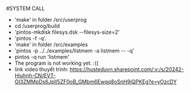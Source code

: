 #SYSTEM CALL
- 'make' in folder /src/userprog
- cd /userprog/build
- 'pintos-mkdisk filesys.dsk --filesys-size=2'
- 'pintos -f -q'.
- 'make' in folder /src/examples
- 'pintos -p ../../examples/listmem -a listmem -- -q' 
- pintos -q run 'listmem'
- The program is not working yet. :((
- link video thuyết trình: https://husteduvn.sharepoint.com/:v:/s/20242-Hiuhnh-CN/EVT-GI3ZMMpDs6JpII5ZF0oB_GMbm6Ewqq8oSnH9iQPKEg?e=yOzcDY 
